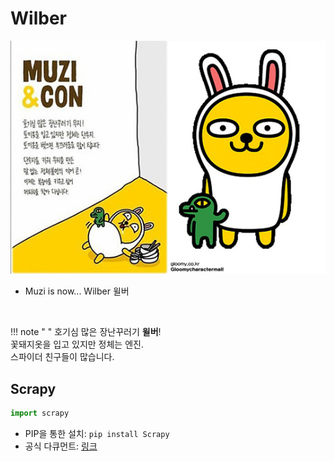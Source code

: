 # Wilber

![Muzi](img/kakao_original/muzi.jpg)

- Muzi is now... Wilber 윌버

<br>

!!! note " "
    호기심 많은 장난꾸러기 **윌버**!
    <br>
    꽃돼지옷을 입고 있지만 정체는 엔진.
    <br>
    스파이더 친구들이 많습니다.

## Scrapy

```python
import scrapy
```

- PIP을 통한 설치: ``` pip install Scrapy ```
- 공식 다큐먼트: [링크](https://docs.scrapy.org/en/latest/)
